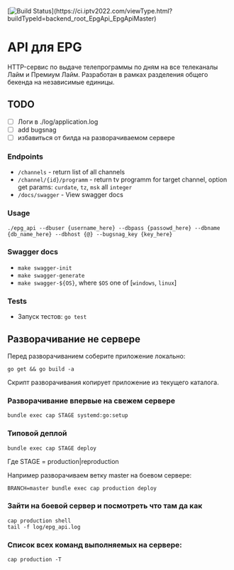 [![Build Status](https://ci.iptv2022.com/app/rest/builds/buildType(id:backend_root_EpgApi_EpgApiMaster)/statusIcon)](https://ci.iptv2022.com/viewType.html?buildTypeId=backend_root_EpgApi_EpgApiMaster)

# API для EPG

HTTP-сервис по выдаче телепрограммы по дням на все телеканалы Лайм и Премиум Лайм. Разработан в рамках разделения общего бекенда на независимые единицы.

## TODO

* [ ] Логи в ./log/application.log
* [ ] add bugsnag
* [ ] избавиться от билда на разворачиваемом сервере

### Endpoints

- `/channels` - return list of all channels
- `/channel/{id}/programm` - return tv programm for target channel, option get params: `curdate`, `tz`, `msk` all `integer`
- `/docs/swagger` - View swagger docs

### Usage

`./epg_api --dbuser {username_here} --dbpass {passowd_here} --dbname {db_name_here} --dbhost {@} --bugsnag_key {key_here}`

### Swagger docs

- `make swagger-init`
- `make swagger-generate`
- `make swagger-${OS}`, where `$OS` one of [`windows`, `linux`]

### Tests

- Запуск тестов: `go test`

## Разворачивание не сервере

Перед разворачиванием соберите приложение локально:

```
go get && go build -a
```

Скрипт разворачивания копирует приложение из текущего каталога.

### Разворачивание впервые на свежем сервере

```
bundle exec cap STAGE systemd:go:setup
```

### Типовой деплой

```
bundle exec cap STAGE deploy
```

Где STAGE = production|reproduction

Например разворачиваем ветку master на боевом сервере:

```
BRANCH=master bundle exec cap production deploy
```

### Зайти на боевой сервер и посмотреть что там да как

```
cap production shell
tail -f log/epg_api.log
```

### Список всех команд выполняемых на сервере:


```
cap production -T
```
